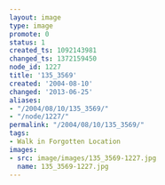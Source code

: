 ```yaml
---
layout: image
type: image
promote: 0
status: 1
created_ts: 1092143981
changed_ts: 1372159450
node_id: 1227
title: '135_3569'
created: '2004-08-10'
changed: '2013-06-25'
aliases:
- "/2004/08/10/135_3569/"
- "/node/1227/"
permalink: "/2004/08/10/135_3569/"
tags:
- Walk in Forgotten Location
images:
- src: image/images/135_3569-1227.jpg
  name: 135_3569-1227.jpg
---
```


